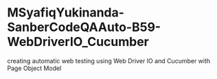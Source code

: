 # MSyafiqYukinanda-SanberCodeQAAuto-B59-WebDriverIO_Cucumber
creating automatic web testing using Web Driver IO and Cucumber with Page Object Model
